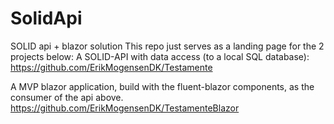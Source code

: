 # SolidApi
SOLID api + blazor solution
This repo just serves as a landing page for the 2 projects below:
A SOLID-API with data access (to a local SQL database):
https://github.com/ErikMogensenDK/Testamente

A MVP blazor application, build with the fluent-blazor components, as the consumer of the api above.
https://github.com/ErikMogensenDK/TestamenteBlazor
